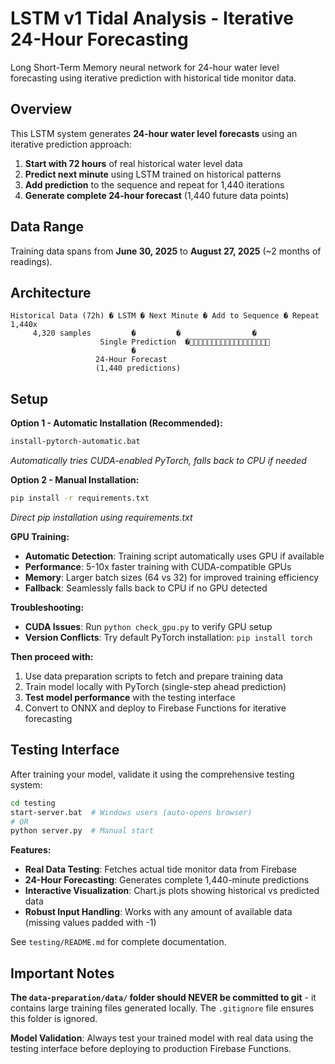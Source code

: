 # LSTM v1 Tidal Analysis - Iterative 24-Hour Forecasting

Long Short-Term Memory neural network for 24-hour water level forecasting using iterative prediction with historical tide monitor data.

## Overview

This LSTM system generates **24-hour water level forecasts** using an iterative prediction approach:

1. **Start with 72 hours** of real historical water level data
2. **Predict next minute** using LSTM trained on historical patterns  
3. **Add prediction** to the sequence and repeat for 1,440 iterations
4. **Generate complete 24-hour forecast** (1,440 future data points)

## Data Range

Training data spans from **June 30, 2025** to **August 27, 2025** (~2 months of readings).

## Architecture

```
Historical Data (72h) � LSTM � Next Minute � Add to Sequence � Repeat 1,440x
     4,320 samples         �         �                �
                    Single Prediction  �
                           �
                   24-Hour Forecast
                   (1,440 predictions)
```

## Setup

**Option 1 - Automatic Installation (Recommended):**
```bash
install-pytorch-automatic.bat
```
*Automatically tries CUDA-enabled PyTorch, falls back to CPU if needed*

**Option 2 - Manual Installation:**
```bash
pip install -r requirements.txt
```
*Direct pip installation using requirements.txt*

**GPU Training:**
- **Automatic Detection**: Training script automatically uses GPU if available
- **Performance**: 5-10x faster training with CUDA-compatible GPUs  
- **Memory**: Larger batch sizes (64 vs 32) for improved training efficiency
- **Fallback**: Seamlessly falls back to CPU if no GPU detected

**Troubleshooting:**
- **CUDA Issues**: Run `python check_gpu.py` to verify GPU setup
- **Version Conflicts**: Try default PyTorch installation: `pip install torch`

**Then proceed with:**
1. Use data preparation scripts to fetch and prepare training data
2. Train model locally with PyTorch (single-step ahead prediction)
3. **Test model performance** with the testing interface
4. Convert to ONNX and deploy to Firebase Functions for iterative forecasting

## Testing Interface

After training your model, validate it using the comprehensive testing system:

```bash
cd testing
start-server.bat  # Windows users (auto-opens browser)
# OR
python server.py  # Manual start
```

**Features:**
- **Real Data Testing**: Fetches actual tide monitor data from Firebase
- **24-Hour Forecasting**: Generates complete 1,440-minute predictions
- **Interactive Visualization**: Chart.js plots showing historical vs predicted data
- **Robust Input Handling**: Works with any amount of available data (missing values padded with -1)

See `testing/README.md` for complete documentation.

## Important Notes

**The `data-preparation/data/` folder should NEVER be committed to git** - it contains large training files generated locally. The `.gitignore` file ensures this folder is ignored.

**Model Validation**: Always test your trained model with real data using the testing interface before deploying to production Firebase Functions.